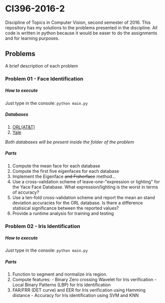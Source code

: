 # CI396-2016-2
Discipline of Topics in Computer Vision, second semester of 2016.
This repository has my solutions to the problems presented in the discipline.
All code is written in python because it would be easer to do the assignments and
for learning purposes.

## Problems
A brief description of each problem

### Problem 01 - Face Identification

##### How to execute
Just type in the console: ```python main.py```

##### Databases
1. [ORL(AT&T)](http://www.cl.cam.ac.uk/research/dtg/attarchive/facedatabase.html)
2. [Yale](http://vision.ucsd.edu/content/yale-face-database)

*Both databases will be present inside the folder of the problem*

##### Parts
1. Compute the mean face for each database
2. Compute the first five eigenfaces for each database
3. Implement the Eigenface ~~and Fisherface~~ method...
 1. Use a cross-validation scheme of leave-one-"expression or lighting" for the Yace Face Database. What expression/lighting is the worst in terms of accuracy?
 2. Use a ten-fold cross-validation scheme and report the mean an stand deviation accuracies for the ORL database. Is there a difference statisical significance between the reported values?
4. Provide a runtime analysis for training and testing

### Problem 02 - Iris Identification

##### How to execute
Just type in the console: ```python main.py```

##### Parts
1. Function to segment and normalize iris region.
2. Compute features: - Binary Zero crossing Wavelet for Iris verification - Local Binary Patterns (LBP) for Iris identification
3. FAR/FRR (DET curve) and EER for Iris verification using Hamming distance - Accuracy for Iris identification using SVM and KNN
